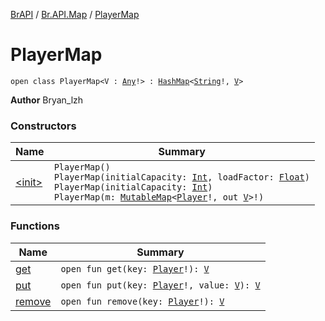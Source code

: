 [BrAPI](../../index.md) / [Br.API.Map](../index.md) / [PlayerMap](./index.md)

# PlayerMap

`open class PlayerMap<V : `[`Any`](https://kotlinlang.org/api/latest/jvm/stdlib/kotlin/-any/index.html)`!> : `[`HashMap`](https://docs.oracle.com/javase/8/docs/api/java/util/HashMap.html)`<`[`String`](https://kotlinlang.org/api/latest/jvm/stdlib/kotlin/-string/index.html)`!, `[`V`](index.md#V)`>`

**Author**
Bryan_lzh

### Constructors

| Name | Summary |
|---|---|
| [&lt;init&gt;](-init-.md) | `PlayerMap()`<br>`PlayerMap(initialCapacity: `[`Int`](https://kotlinlang.org/api/latest/jvm/stdlib/kotlin/-int/index.html)`, loadFactor: `[`Float`](https://kotlinlang.org/api/latest/jvm/stdlib/kotlin/-float/index.html)`)`<br>`PlayerMap(initialCapacity: `[`Int`](https://kotlinlang.org/api/latest/jvm/stdlib/kotlin/-int/index.html)`)`<br>`PlayerMap(m: `[`MutableMap`](https://kotlinlang.org/api/latest/jvm/stdlib/kotlin.collections/-mutable-map/index.html)`<`[`Player`](https://hub.spigotmc.org/javadocs/spigot/org/bukkit/entity/Player.html)`!, out `[`V`](index.md#V)`>!)` |

### Functions

| Name | Summary |
|---|---|
| [get](get.md) | `open fun get(key: `[`Player`](https://hub.spigotmc.org/javadocs/spigot/org/bukkit/entity/Player.html)`!): `[`V`](index.md#V) |
| [put](put.md) | `open fun put(key: `[`Player`](https://hub.spigotmc.org/javadocs/spigot/org/bukkit/entity/Player.html)`!, value: `[`V`](index.md#V)`): `[`V`](index.md#V) |
| [remove](remove.md) | `open fun remove(key: `[`Player`](https://hub.spigotmc.org/javadocs/spigot/org/bukkit/entity/Player.html)`!): `[`V`](index.md#V) |
